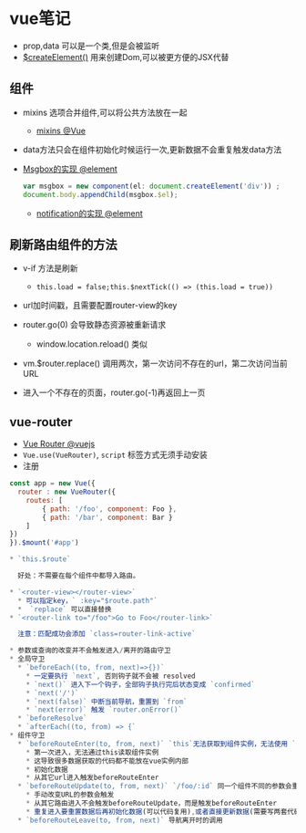 # vue笔记

* prop,data 可以是一个类,但是会被监听
* [$createElement()](https://cn.vuejs.org/v2/guide/render-function.html#createElement-%E5%8F%82%E6%95%B0) 用来创建Dom,可以被更方便的JSX代替

## 组件

* mixins 选项合并组件,可以将公共方法放在一起
  * [mixins @Vue](https://cn.vuejs.org/v2/guide/mixins.html)
* data方法只会在组件初始化时候运行一次,更新数据不会重复触发data方法
* [Msgbox的实现 @element](https://github.com/ElemeFE/element/blob/059448bf7dee7200c3413cf9d4546fd442e63de7/packages/message-box/src/main.js#L17)
  
  ```js
  var msgbox = new component(el: document.createElement('div')) ;
  document.body.appendChild(msgbox.$el);
  ```

  * [notification的实现 @element](https://github.com/ElemeFE/element/blob/ec3326e0bc7e30d2da8ecea21732eff09726ed7f/packages/notification/src/main.js)

## 刷新路由组件的方法

* v-if 方法是刷新
  * `this.load = false;this.$nextTick(() => (this.load = true))`

* url加时间戳，且需要配置router-view的key
* router.go(0) 会导致静态资源被重新请求
  * window.location.reload() 类似
* vm.$router.replace() 调用两次，第一次访问不存在的url，第二次访问当前URL
* 进入一个不存在的页面，router.go(-1)再返回上一页

## vue-router

* [Vue Router @vuejs](https://router.vuejs.org/zh/)
* `Vue.use(VueRouter)`, `script` 标签方式无须手动安装
* 注册

```js
const app = new Vue({
  router : new VueRouter({
    routes: [
        { path: '/foo', component: Foo },
        { path: '/bar', component: Bar }
    ]
})
}).$mount('#app')

* `this.$route`

  好处：不需要在每个组件中都导入路由。

* `<router-view></router-view>`
  * 可以指定key，` :key="$route.path"`
  *  `replace` 可以直接替换
* `<router-link to="/foo">Go to Foo</router-link>`

  注意：匹配成功会添加 `class=router-link-active`

* 参数或查询的改变并不会触发进入/离开的路由守卫
* 全局守卫
  * `beforeEach((to, from, next)=>{})`
    * 一定要执行 `next`, 否则钩子就不会被 resolved
    * `next()` 进入下一个钩子，全部钩子执行完后状态变成 `confirmed`
    * `next('/')`
    * `next(false)` 中断当前导航，重置到 `from`
    * `next(error)` 触发 `router.onError()`
  * `beforeResolve`
  * `afterEach((to, from) => {`
* 组件守卫
  * `beforeRouteEnter(to, from, next)` `this`无法获取到组件实例，无法使用 `this`
    * 第一次进入，无法通过this读取组件实例
    * 这导致很多数据获取的代码都不能放在vue实例内部
    * 初始化数据
    * 从其它url进入触发beforeRouteEnter
  * `beforeRouteUpdate(to, from, next)` `/foo/:id` 同一个组件不同的参数会重新渲染
    * 手动改变URL的参数会触发
    * 从其它路由进入不会触发beforeRouteUpdate，而是触发beforeRouteEnter
    * 重复进入要重置数据后再初始化数据(可以代码复用),或者直接更新数据(需要写两套代码)
  * `beforeRouteLeave(to, from, next)` 导航离开时的调用
